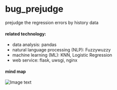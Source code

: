 # bug_prejudge
prejudge the regression errors by history data

#### related technology:
- data analysis: pandas
- natural language processing (NLP): Fuzzywuzzy
- machine learning (ML): KNN, Logistic Regression
- web service: flask, uwsgi, nginx

#### mind map
![Image text](https://www.byincd.com/media/upload/Bo/2019/07/11/bug_prejudge_workflow.png)
